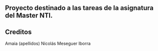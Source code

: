 # <Tendencias Actuales de la Web>

## Proyecto destinado a las tareas de la asignatura del Master NTI.

## Creditos

Amaia (apellidos)
Nicolás Meseguer Iborra
